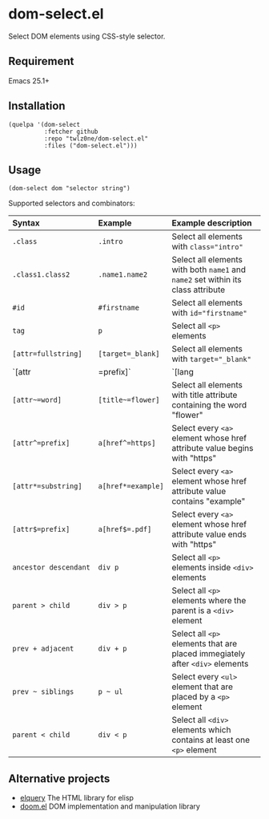 # dom-select.el

Select DOM elements using CSS-style selector.

## Requirement

Emacs 25.1+

## Installation

``` elisp
(quelpa '(dom-select
          :fetcher github
          :repo "twlz0ne/dom-select.el"
          :files ("dom-select.el")))
```

## Usage

``` elisp
(dom-select dom "selector string")
```

Supported selectors and combinators:

| Syntax                | Example            | Example description                                                              |
|:----------------------|:-------------------|:---------------------------------------------------------------------------------|
| `.class`              | `.intro`           | Select all elements with `class="intro"`                                         |
| `.class1.class2`      | `.name1.name2`     | Select all elements with both `name1` and `name2` set within its class attribute |
| `#id`                 | `#firstname`       | Select all elements with `id="firstname"`                                        |
| `tag`                 | `p`                | Select all `<p>` elements                                                        |
| `[attr=fullstring]`   | `[target=_blank]`  | Select all elements with `target="_blank"`                                       |
| `[attr|=prefix]`      | `[lang|=en]`       | Select all elements with a lang attribute value equals "en" or starts with "en-" |
| `[attr~=word]`        | `[title~=flower]`  | Select all elements with title attribute containing the word "flower"            |
| `[attr^=prefix]`      | `a[href^=https]`   | Select every `<a>` element whose href attribute value begins with "https"        |
| `[attr*=substring]`   | `a[href*=example]` | Select every `<a>` element whose href attribute value contains "example"         |
| `[attr$=prefix]`      | `a[href$=.pdf]`    | Select every `<a>` element whose href attribute value ends with "https"          |
| `ancestor descendant` | `div p`            | Select all `<p>` elements inside `<div>` elements                                |
| `parent > child`      | `div > p`          | Select all `<p>` elements where the parent is a `<div>` element                  |
| `prev + adjacent`     | `div + p`          | Select all `<p>` elements that are placed immegiately after `<div>` elements     |
| `prev ~ siblings`     | `p ~ ul`           | Select every `<ul>` element that are placed by a `<p>` element                   |
| `parent < child`      | `div < p`          | Select all `<div>` elements which contains at least one `<p>` element            |

## Alternative projects

- [elquery](https://github.com/AdamNiederer/elquery/) The HTML library for elisp
- [doom.el](http://www.github.com/toroidal-code/doom.el/) DOM implementation and manipulation library
